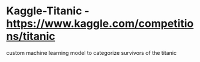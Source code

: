 # Kaggle-Titanic - https://www.kaggle.com/competitions/titanic
custom machine learning model to categorize survivors of the titanic

